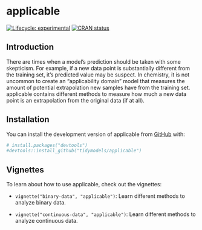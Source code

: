 
<!-- README.md is generated from README.Rmd. Please edit that file -->

# applicable

<!-- badges: start -->

[![Lifecycle:
experimental](https://img.shields.io/badge/lifecycle-experimental-orange.svg)](https://www.tidyverse.org/lifecycle/#experimental)
[![CRAN
status](https://www.r-pkg.org/badges/version/applicable)](https://cran.r-project.org/package=applicable)

<!-- badges: end -->

## Introduction

There are times when a model’s prediction should be taken with some
skepticism. For example, if a new data point is substantially different
from the training set, it’s predicted value may be suspect. In
chemistry, it is not uncommon to create an “applicability domain” model
that measures the amount of potential extrapolation new samples have
from the training set. applicable contains different methods to measure
how much a new data point is an extrapolation from the original data (if
at all).

## Installation

You can install the development version of applicable from
[GitHub](https://github.com/) with:

``` r
# install.packages("devtools")
#devtools::install_github("tidymodels/applicable")
```

## Vignettes

To learn about how to use applicable, check out the vignettes:

  - `vignette("binary-data", "applicable")`: Learn different methods to
    analyze binary data.

  - `vignette("continuous-data", "applicable")`: Learn different methods
    to analyze continuous data.
